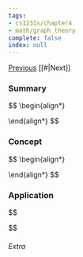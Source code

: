 ```yaml
---
tags:
- cs1231s/chapter4
- math/graph_theory
complete: false
index: null
---
```

[Previous](/labyrinth/notes/math/cs1231s/graphs)   [[#|Next]]
### Summary
$$
\begin{align*}

\end{align*}
$$
### Concept
$$
\begin{align*}

\end{align*}
$$
### Application
$$

$$

###### Extra

